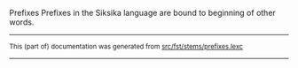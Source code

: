 Prefixes
Prefixes in the Siksika language are bound to beginning of other words.

* * *

<small>This (part of) documentation was generated from [src/fst/stems/prefixes.lexc](https://github.com/giellalt/lang-bla/blob/main/src/fst/stems/prefixes.lexc)</small>

---

